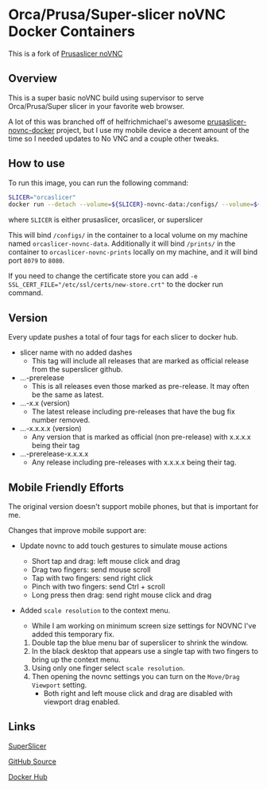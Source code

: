 # Orca/Prusa/Super-slicer noVNC Docker Containers

This is a fork of [Prusaslicer noVNC](https://github.com/helfrichmichael/prusaslicer-novnc)

## Overview

This is a super basic noVNC build using supervisor to serve Orca/Prusa/Super slicer in your favorite web browser.

A lot of this was branched off of helfrichmichael's awesome
[prusaslicer-novnc-docker](https://github.com/helfrichmichael/prusaslicer-novnc) project, but
I use my mobile device a decent amount of the time so I needed updates to No VNC and a couple other tweaks.

## How to use

To run this image, you can run the following command:

```bash
SLICER="orcaslicer"
docker run --detach --volume=${SLICER}-novnc-data:/configs/ --volume=${SLICER}-novnc-prints:/prints/ -p 8079:8080 --name=superslicer-novnc slicer-novnc:${SLICER}
```
where `SLICER` is either prusaslicer, orcaslicer, or superslicer

This will bind `/configs/` in the container to a local volume on my machine named `orcaslicer-novnc-data`.
Additionally it will bind `/prints/` in the container to `orcaslicer-novnc-prints` locally on my machine,
and it will bind port `8079` to `8080`.

If you need to change the certificate store you can add `-e SSL_CERT_FILE="/etc/ssl/certs/new-store.crt"`
to the docker run command.

## Version

Every update pushes a total of four tags for each slicer to docker hub.

* slicer name with no added dashes
  * This tag will include all releases that are marked as official release from the superslicer github.
* ...-prerelease
  * This is all releases even those marked as pre-release. It may often be the same as latest.
* ...-x.x (version)
  * The latest release including pre-releases that have the bug fix number removed.
* ...-x.x.x.x (version)
  * Any version that is marked as official (non pre-release) with x.x.x.x being their tag
* ...-prerelease-x.x.x.x
  * Any release including pre-releases with x.x.x.x being their tag.

## Mobile Friendly Efforts

The original version doesn't support mobile phones, but that is important for me.

Changes that improve mobile support are:

* Update novnc to add touch gestures to simulate mouse actions
  * Short tap and drag: left mouse click and drag
  * Drag two fingers: send mouse scroll
  * Tap with two fingers: send right click
  * Pinch with two fingers: send Ctrl + scroll
  * Long press then drag: send right mouse click and drag

* Added `scale resolution` to the context menu.
  * While I am working on minimum screen size settings for NOVNC I've added this temporary fix.
  1. Double tap the blue menu bar of superslicer to shrink the window.
  2. In the black desktop that appears use a single tap with two fingers to bring up the context menu.
  3. Using only one finger select `scale resolution`.
  4. Then opening the novnc settings you can turn on the `Move/Drag Viewport` setting.
      * Both right and left mouse click and drag are disabled with viewport drag enabled.

## Links

[SuperSlicer](https://github.com/supermerill/SuperSlicer)

[GitHub Source](https://github.com/Sodium-Hydrogen/superslicer-novnc)

[Docker Hub](https://hub.docker.com/r/sodiumhydrogen/superslicer-novnc)
